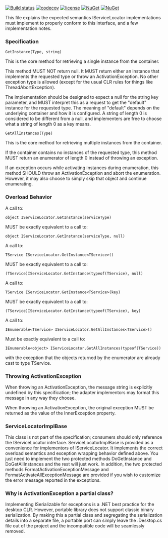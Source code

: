[![Build status](https://ci.appveyor.com/api/projects/status/mmmf9u6rako4ykxb/branch/master?svg=true)](https://ci.appveyor.com/project/unitycontainer/commonservicelocator-2furb/branch/master)
[![codecov](https://codecov.io/gh/IoC-Unity/CommonServiceLocator/branch/master/graph/badge.svg)](https://codecov.io/gh/IoC-Unity/CommonServiceLocator)
[![license](https://img.shields.io/badge/license-ms-pl.svg)](https://opensource.org/licenses/MS-PL)
[![NuGet](https://img.shields.io/nuget/dt/Microsoft.Practices.ServiceLocation.svg)](https://www.nuget.org/packages/Microsoft.Practices.ServiceLocation)
[![NuGet](https://img.shields.io/nuget/v/Microsoft.Practices.ServiceLocation.svg)](https://www.nuget.org/packages/Microsoft.Practices.ServiceLocation)

This file explains the expected semantics IServiceLocator implementations must implement to properly conform to this interface, and a few implementation notes.

### Specification 

```GetInstance(Type, string)```

This is the core method for retrieving a single instance from the container.

This method MUST NOT return null. It MUST return either an instance that implements the requested type or throw an ActivationException.
No other exception type is allowed (except for the usual CLR rules for things like ThreadAbortException).

The implementation should be designed to expect a null for the string key parameter, and MUST interpret this as a request to get the "default" instance for the requested type. The meaning of "default" depends on the underlying container and how it is configured. A string of length 0 is considered to be different from a null, and implementers are free to choose what a string of length 0 as a key means.

```GetAllInstances(Type)```

This is the core method for retrieving multiple instances from the container.

If the container contains no instances of the requested type, this method MUST return an enumerator of length 0 instead of throwing an exception.

If an exception occurs while activating instances during enumeration, this method SHOULD throw an ActivationException and abort the enumeration. However, it may also choose to simply skip that object and continue enumerating.

### Overload Behavior

A call to:

    object IServiceLocator.GetInstance(serviceType)
    
MUST be exactly equivalent to a call to:

    object IServiceLocator.GetInstance(serviceType, null)
    
A call to:

    TService IServiceLocator.GetInstance<TService>()

MUST be exactly equivalent to a call to:

    (TService)IServiceLocator.GetInstance(typeof(TService), null)
    
A call to:

    TService IServiceLocator.GetInstance<TService>(key)
    
MUST be exactly equivalent to a call to:

    (TService)IServiceLocator.GetInstance(typeof(TService), key)
    
A call to:

    IEnumerable<TService> IServiceLocator.GetAllInstances<TService>()
    
Must be exactly equivalent to a call to:

    IEnumerable<object> IServiceLocator.GetAllInstances(typeof(TService))
    
with the exception that the objects returned by the enumerator are already cast to type TService.

### Throwing ActivationException

When throwing an ActivationException, the message string is explicitly undefined by this specification; the adapter implementors may format this message in any way they choose.

When throwing an ActivationException, the original exception MUST be returned as the value of the InnerException property.

### ServiceLocatorImplBase 

This class is not part of the specification; consumers should only reference the IServiceLocator interface. ServiceLocatorImplBase is provided as a convenience for implementors of IServiceLocator. It implements the correct overload semantics and exception wrapping behavior defined above. You just need to implement the two protected methods DoGetInstance and DoGetAllInstances and the rest will just work. In addition, the two protected methods FormatActivationExceptionMessage and FormatActivateAllExceptionMessage are provided if you wish to customize the error message reported in the exceptions.

### Why is ActivationException a partial class? 

Implementing ISerializable for exceptions is a .NET best practice for the desktop CLR. However, portable library does not support classic binary serialization. By making this a partial class and segregating the serialization details into a separate file, a portable port can simply leave the .Desktop.cs file out of the project and the incompatible code will be seamlessly removed.

